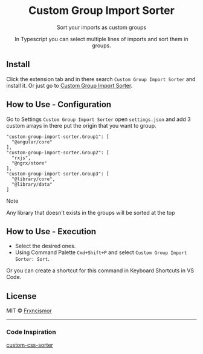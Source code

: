 <h1 align="center"> Custom Group Import Sorter </h1>

<p align="center"> Sort your imports as custom groups </p>
<p align="center"> In Typescript you can select multiple lines of imports and sort them in groups.</p>

## Install

Click the extension tab and in there search `Custom Group Import Sorter` and install it. Or just go to [Custom Group Import Sorter]().

## How to Use - Configuration

Go to Settings `Custom Group Import Sorter` open `settings.json` and add 3 custom arrays in there put the origin that you want to group.

```
"custom-group-import-sorter.Group1": [
  "@angular/core"
],
"custom-group-import-sorter.Group2": [
  "rxjs",
  "@ngrx/store"
],
"custom-group-import-sorter.Group3": [
  "@library/core",
  "@library/data"
]
```

> [!NOTE]  
> Any library that doesn't exists in the groups will be sorted at the top

## How to Use - Execution
- Select the desired ones.
- Using Command Palette `Cmd+Shift+P` and select `Custom Group Import Sorter: Sort`.

Or you can create a shortcut for this command in Keyboard Shortcuts in VS Code.

## License

MIT © [Frxncismor](https://github.com/frxncismor)

---

### Code Inspiration
[custom-css-sorter](https://github.com/nacho87/custom-css-sorter)
